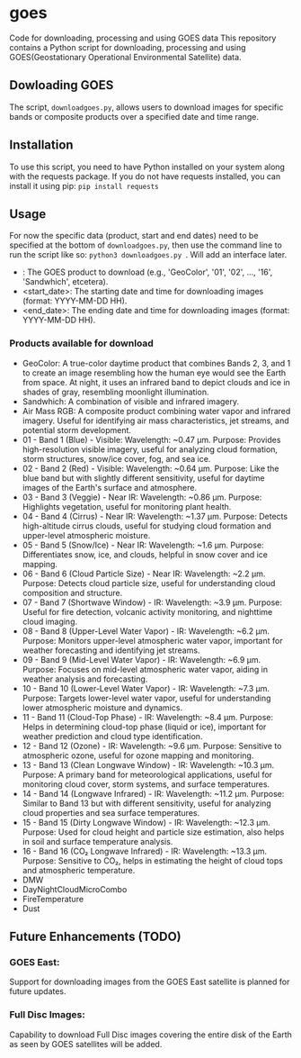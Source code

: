 # goes
Code for downloading, processing and using GOES data
This repository contains a Python script for downloading, processing and using GOES(Geostationary Operational Environmental Satellite) data. 

## Dowloading GOES
The script, `downloadgoes.py`, allows users to download images for specific bands or composite products over a specified date and time range.

## Installation
To use this script, you need to have Python installed on your system along with the requests package. If you do not have requests installed, you can install it using pip: `pip install requests`

## Usage
For now the specific data (product, start and end dates) need to be specified at the bottom of `downloadgoes.py`, then use the command line to run the script like so: `python3 downloadgoes.py `. Will add an interface later.
  - <product>: The GOES product to download (e.g., 'GeoColor', '01', '02', ..., '16', 'Sandwhich', etcetera).
  - <start_date>: The starting date and time for downloading images (format: YYYY-MM-DD HH).
  - <end_date>: The ending date and time for downloading images (format: YYYY-MM-DD HH).

### Products available for download
  - GeoColor: A true-color daytime product that combines Bands 2, 3, and 1 to create an image resembling how the human eye would see the Earth from space. At night, it uses an infrared band to depict clouds and ice in shades of gray, resembling moonlight illumination.  
  - Sandwhich: A combination of visible and infrared imagery.  
  - Air Mass RGB: A composite product combining water vapor and infrared imagery. Useful for identifying air mass characteristics, jet streams, and potential storm development.  
  - 01 - Band 1 (Blue) - Visible: Wavelength: ~0.47 µm. Purpose: Provides high-resolution visible imagery, useful for analyzing cloud formation, storm structures, snow/ice cover, fog, and sea ice.  
  - 02 - Band 2 (Red) - Visible: Wavelength: ~0.64 µm. Purpose: Like the blue band but with slightly different sensitivity, useful for daytime images of the Earth's surface and atmosphere.  
  - 03 - Band 3 (Veggie) - Near IR: Wavelength: ~0.86 µm. Purpose: Highlights vegetation, useful for monitoring plant health.  
  - 04 - Band 4 (Cirrus) - Near IR: Wavelength: ~1.37 µm. Purpose: Detects high-altitude cirrus clouds, useful for studying cloud formation and upper-level atmospheric moisture.  
  - 05 - Band 5 (Snow/Ice) - Near IR: Wavelength: ~1.6 µm. Purpose: Differentiates snow, ice, and clouds, helpful in snow cover and ice mapping.  
  - 06 - Band 6 (Cloud Particle Size) - Near IR: Wavelength: ~2.2 µm. Purpose: Detects cloud particle size, useful for understanding cloud composition and structure.  
  - 07 - Band 7 (Shortwave Window) - IR: Wavelength: ~3.9 µm. Purpose: Useful for fire detection, volcanic activity monitoring, and nighttime cloud imaging.  
  - 08 - Band 8 (Upper-Level Water Vapor) - IR: Wavelength: ~6.2 µm. Purpose: Monitors upper-level atmospheric water vapor, important for weather forecasting and identifying jet streams.  
  - 09 - Band 9 (Mid-Level Water Vapor) - IR: Wavelength: ~6.9 µm. Purpose: Focuses on mid-level atmospheric water vapor, aiding in weather analysis and forecasting.  
  - 10 - Band 10 (Lower-Level Water Vapor) - IR: Wavelength: ~7.3 µm. Purpose: Targets lower-level water vapor, useful for understanding lower atmospheric moisture and dynamics.  
  - 11 - Band 11 (Cloud-Top Phase) - IR: Wavelength: ~8.4 µm. Purpose: Helps in determining cloud-top phase (liquid or ice), important for weather prediction and cloud type identification.  
  - 12 - Band 12 (Ozone) - IR: Wavelength: ~9.6 µm. Purpose: Sensitive to atmospheric ozone, useful for ozone mapping and monitoring.  
  - 13 - Band 13 (Clean Longwave Window) - IR: Wavelength: ~10.3 µm. Purpose: A primary band for meteorological applications, useful for monitoring cloud cover, storm systems, and surface temperatures.  
  - 14 - Band 14 (Longwave Infrared) - IR: Wavelength: ~11.2 µm. Purpose: Similar to Band 13 but with different sensitivity, useful for analyzing cloud properties and sea surface temperatures.  
  - 15 - Band 15 (Dirty Longwave Window) - IR: Wavelength: ~12.3 µm. Purpose: Used for cloud height and particle size estimation, also helps in soil and surface temperature analysis.  
  - 16 - Band 16 (CO₂ Longwave Infrared) - IR: Wavelength: ~13.3 µm. Purpose: Sensitive to CO₂, helps in estimating the height of cloud tops and atmospheric temperature.  
  - DMW  
  - DayNightCloudMicroCombo  
  - FireTemperature  
  - Dust  

## Future Enhancements (TODO)
### GOES East:
Support for downloading images from the GOES East satellite is planned for future updates.
### Full Disc Images:
Capability to download Full Disc images covering the entire disk of the Earth as seen by GOES satellites will be added.